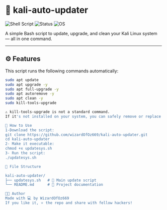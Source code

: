 # 🧰 kali-auto-updater

![Shell Script](https://img.shields.io/badge/language-Bash-blue?logo=gnu-bash)
![Status](https://img.shields.io/badge/status-Active-brightgreen)
![OS](https://img.shields.io/badge/platform-Kali%20Linux-black?logo=linux)

A simple Bash script to update, upgrade, and clean your Kali Linux system — all in one command.

---

## ⚙️ Features

This script runs the following commands automatically:

```bash
sudo apt update
sudo apt upgrade -y
sudo apt full-upgrade -y
sudo apt autoremove -y
sudo apt clean -y
sudo kill-tools-upgrade

⚠️ kill-tools-upgrade is not a standard command.
If it's not installed on your system, you can safely remove or replace it.

🚀 How to Use
1-Download the script:
git clone https://github.com/wizardOfOz669/kali-auto-updater.git
cd kali-auto-updater
2- Make it executable:
chmod +x updatesys.sh
3- Run the script:
./updatesys.sh

📁 File Structure

kali-auto-updater/
├── updatesys.sh   # 🔧 Main update script
└── README.md      # 📄 Project documentation

👨‍💻 Author
Made with 💻 by WizardOfOz669
If you like it, ⭐ the repo and share with fellow hackers!
